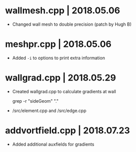 # wallmesh.cpp      | 2018.05.06
 - Changed wall mesh to double precision (patch by Hugh B)

# meshpr.cpp        | 2018.05.06
 - Added `-i` to options to print extra information

# wallgrad.cpp      | 2018.05.29
 - Created wallgrad.cpp to calculate gradients at wall

    grep -r "sideGeom" "."

 - /src/element.cpp and /src/edge.cpp

# addvortfield.cpp  | 2018.07.23
 - Added additional auxfields for gradients
